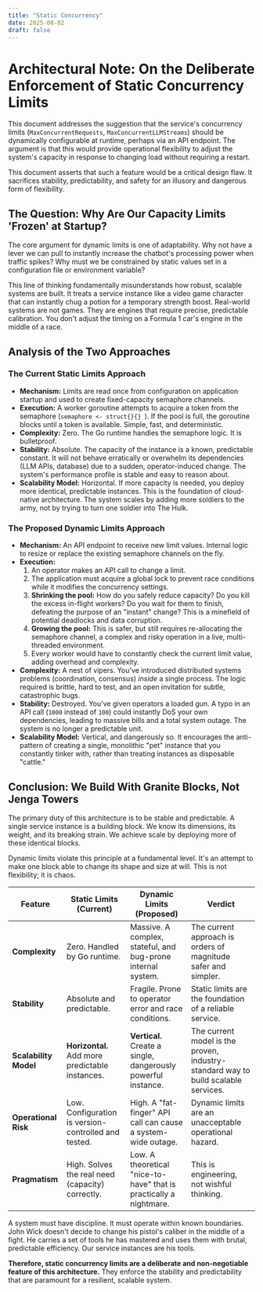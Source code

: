 ```yaml
---
title: "Static Concurrency"
date: 2025-08-02
draft: false
---
```


# Architectural Note: On the Deliberate Enforcement of Static Concurrency Limits

This document addresses the suggestion that the service's concurrency limits (`MaxConcurrentRequests`, `MaxConcurrentLLMStreams`) should be dynamically configurable at runtime, perhaps via an API endpoint. The argument is that this would provide operational flexibility to adjust the system's capacity in response to changing load without requiring a restart.

This document asserts that such a feature would be a critical design flaw. It sacrifices stability, predictability, and safety for an illusory and dangerous form of flexibility.

## The Question: Why Are Our Capacity Limits 'Frozen' at Startup?

The core argument for dynamic limits is one of adaptability. Why not have a lever we can pull to instantly increase the chatbot's processing power when traffic spikes? Why must we be constrained by static values set in a configuration file or environment variable?

This line of thinking fundamentally misunderstands how robust, scalable systems are built. It treats a service instance like a video game character that can instantly chug a potion for a temporary strength boost. Real-world systems are not games. They are engines that require precise, predictable calibration. You don't adjust the timing on a Formula 1 car's engine in the middle of a race.

## Analysis of the Two Approaches

### The Current Static Limits Approach

-   **Mechanism:** Limits are read once from configuration on application startup and used to create fixed-capacity semaphore channels.
-   **Execution:** A worker goroutine attempts to acquire a token from the semaphore (`semaphore <- struct{}{} `). If the pool is full, the goroutine blocks until a token is available. Simple, fast, and deterministic.
-   **Complexity:** Zero. The Go runtime handles the semaphore logic. It is bulletproof.
-   **Stability:** Absolute. The capacity of the instance is a known, predictable constant. It will not behave erratically or overwhelm its dependencies (LLM APIs, database) due to a sudden, operator-induced change. The system's performance profile is stable and easy to reason about.
-   **Scalability Model:** Horizontal. If more capacity is needed, you deploy more identical, predictable instances. This is the foundation of cloud-native architecture. The system scales by adding more soldiers to the army, not by trying to turn one soldier into The Hulk.

### The Proposed Dynamic Limits Approach

-   **Mechanism:** An API endpoint to receive new limit values. Internal logic to resize or replace the existing semaphore channels on the fly.
-   **Execution:**
    1.  An operator makes an API call to change a limit.
    2.  The application must acquire a global lock to prevent race conditions while it modifies the concurrency settings.
    3.  **Shrinking the pool:** How do you safely reduce capacity? Do you kill the excess in-flight workers? Do you wait for them to finish, defeating the purpose of an "instant" change? This is a minefield of potential deadlocks and data corruption.
    4.  **Growing the pool:** This is safer, but still requires re-allocating the semaphore channel, a complex and risky operation in a live, multi-threaded environment.
    5.  Every worker would have to constantly check the current limit value, adding overhead and complexity.
-   **Complexity:** A nest of vipers. You've introduced distributed systems problems (coordination, consensus) *inside* a single process. The logic required is brittle, hard to test, and an open invitation for subtle, catastrophic bugs.
-   **Stability:** Destroyed. You've given operators a loaded gun. A typo in an API call (`1000` instead of `100`) could instantly DoS your own dependencies, leading to massive bills and a total system outage. The system is no longer a predictable unit.
-   **Scalability Model:** Vertical, and dangerously so. It encourages the anti-pattern of creating a single, monolithic "pet" instance that you constantly tinker with, rather than treating instances as disposable "cattle."

## Conclusion: We Build With Granite Blocks, Not Jenga Towers

The primary duty of this architecture is to be stable and predictable. A single service instance is a building block. We know its dimensions, its weight, and its breaking strain. We achieve scale by deploying more of these identical blocks.

Dynamic limits violate this principle at a fundamental level. It's an attempt to make one block able to change its shape and size at will. This is not flexibility; it is chaos.

| Feature              | Static Limits (Current)                             | Dynamic Limits (Proposed)                                     | Verdict                                                                           |
| -------------------- | --------------------------------------------------- | ------------------------------------------------------------- | --------------------------------------------------------------------------------- |
| **Complexity**       | Zero. Handled by Go runtime.                        | Massive. A complex, stateful, and bug-prone internal system.  | The current approach is orders of magnitude safer and simpler.                    |
| **Stability**        | Absolute and predictable.                           | Fragile. Prone to operator error and race conditions.         | Static limits are the foundation of a reliable service.                           |
| **Scalability Model**| **Horizontal.** Add more predictable instances.      | **Vertical.** Create a single, dangerously powerful instance. | The current model is the proven, industry-standard way to build scalable services. |
| **Operational Risk** | Low. Configuration is version-controlled and tested. | High. A "fat-finger" API call can cause a system-wide outage. | Dynamic limits are an unacceptable operational hazard.                              |
| **Pragmatism**       | High. Solves the real need (capacity) correctly.    | Low. A theoretical "nice-to-have" that is practically a nightmare. | This is engineering, not wishful thinking.                                         |

A system must have discipline. It must operate within known boundaries. John Wick doesn't decide to change his pistol's caliber in the middle of a fight. He carries a set of tools he has mastered and uses them with brutal, predictable efficiency. Our service instances are his tools.

**Therefore, static concurrency limits are a deliberate and non-negotiable feature of this architecture.** They enforce the stability and predictability that are paramount for a resilient, scalable system.
